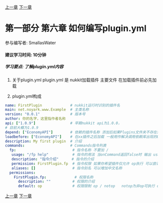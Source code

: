 [上一章](第五章*如何使用配置文件.md) [下一章]()
# 第一部分 第六章 如何编写plugin.yml
参与编写者: SmallasWater
#### 建议学习时间: 10分钟
##### 学习要点: 了解plugin.yml内容
1. 关于plugin.yml
plugin.yml 是 nukkit加载插件 主要文件 在加载插件前必先加载

2. plugin.yml构成
```yaml
name: FirstPlugin             # nukkit运行时识别的插件名
main: net.noyark.www.Example  # 主类名称
version: "0.0.1"              # 版本号
author: 你的名字，这里指作者名称
api: ["1.0.9"]                # 早期nukkit api为1.0.0，
# 目前大概为1.0.9
depend: ["EconomyAPI"]        # 依赖的插件名称 添加后如果Plugins文件夹不存在添加的插件则关闭本插件
loadbefore: ["EconomyAPI"]    # 在xx插件之后加载 一般用作解决调用依赖库出现的ClassCastExpection
description: My first plugin  # 介绍
commands:                     # Commands指令列表 
  fp:                          # 指令名称 不要加 / 
   usage: "/fp help"           # 指令的用法 当onCommand返回false时 输出 usage内容
   description: "指令介绍"      # 指令的介绍
   permission: FirstPlugin.fp  # 指令权限 如果你希望插件仅允许 op执行 可以尝试这个
   aliases: []                 # 指令别名 可以增加中文名称
  permissions:
    FirstPlugin.fp:             # 权限名称
      description: ""          # 权限的介绍
      default: op              # 权限限制 op / notop   notop为非op可执行 op 为仅限op执行
```
[上一章](第五章*如何使用配置文件.md) [下一章]()
